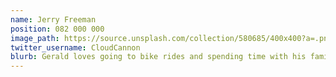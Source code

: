 ```yaml
---
name: Jerry Freeman
position: 082 000 000
image_path: https://source.unsplash.com/collection/580685/400x400?a=.png
twitter_username: CloudCannon
blurb: Gerald loves going to bike rides and spending time with his family.
---
```

